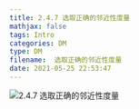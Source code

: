 ```yaml
---
title: 2.4.7 选取正确的邻近性度量
mathjax: false
tags: Intro
categories: DM
type: DM
filename:  选取正确的邻近性度量
date: 2021-05-25 22:53:47
---
```


<!--more -->

![2.4.7 选取正确的邻近性度量](2.4.7/2.4.7%20%E9%80%89%E5%8F%96%E6%AD%A3%E7%A1%AE%E7%9A%84%E9%82%BB%E8%BF%91%E6%80%A7%E5%BA%A6%E9%87%8F.svg)